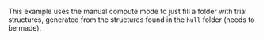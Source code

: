 This example uses the manual compute mode to just fill a folder with trial structures, generated from the structures found in the `hull` folder (needs to be made).
